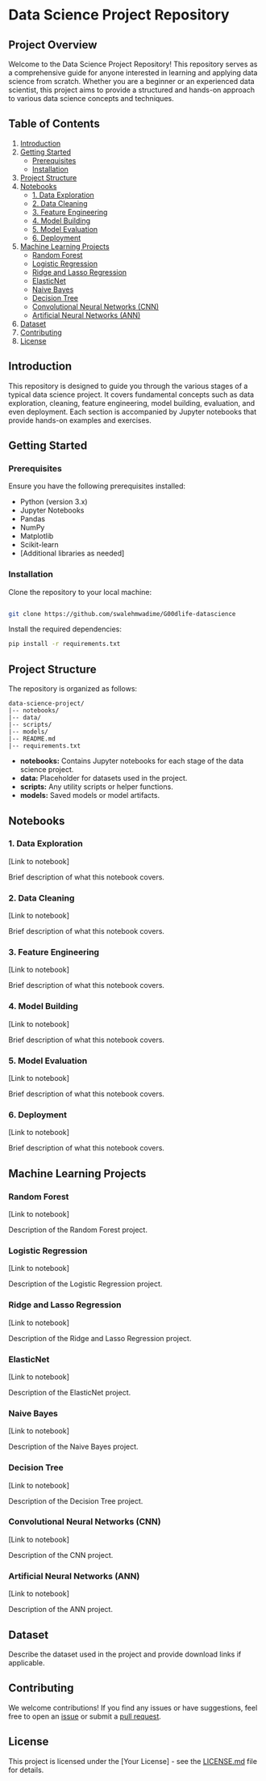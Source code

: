 
# Data Science Project Repository

## Project Overview

Welcome to the Data Science Project Repository! This repository serves as a comprehensive guide for anyone interested in learning and applying data science from scratch. Whether you are a beginner or an experienced data scientist, this project aims to provide a structured and hands-on approach to various data science concepts and techniques.

## Table of Contents

1. [Introduction](#introduction)
2. [Getting Started](#getting-started)
   - [Prerequisites](#prerequisites)
   - [Installation](#installation)
3. [Project Structure](#project-structure)
4. [Notebooks](#notebooks)
   - [1. Data Exploration](#1-data-exploration)
   - [2. Data Cleaning](#2-data-cleaning)
   - [3. Feature Engineering](#3-feature-engineering)
   - [4. Model Building](#4-model-building)
   - [5. Model Evaluation](#5-model-evaluation)
   - [6. Deployment](#6-deployment)
5. [Machine Learning Projects](#machine-learning-projects)
   - [Random Forest](#random-forest)
   - [Logistic Regression](#logistic-regression)
   - [Ridge and Lasso Regression](#ridge-and-lasso-regression)
   - [ElasticNet](#elasticnet)
   - [Naive Bayes](#naive-bayes)
   - [Decision Tree](#decision-tree)
   - [Convolutional Neural Networks (CNN)](#convolutional-neural-networks-cnn)
   - [Artificial Neural Networks (ANN)](#artificial-neural-networks-ann)
6. [Dataset](#dataset)
7. [Contributing](#contributing)
8. [License](#license)

## Introduction

This repository is designed to guide you through the various stages of a typical data science project. It covers fundamental concepts such as data exploration, cleaning, feature engineering, model building, evaluation, and even deployment. Each section is accompanied by Jupyter notebooks that provide hands-on examples and exercises.

## Getting Started

### Prerequisites

Ensure you have the following prerequisites installed:

- Python (version 3.x)
- Jupyter Notebooks
- Pandas
- NumPy
- Matplotlib
- Scikit-learn
- [Additional libraries as needed]

### Installation

Clone the repository to your local machine:

```bash

git clone https://github.com/swalehmwadime/G00dlife-datascience

```

Install the required dependencies:

```bash
pip install -r requirements.txt
```

## Project Structure

The repository is organized as follows:

```
data-science-project/
|-- notebooks/
|-- data/
|-- scripts/
|-- models/
|-- README.md
|-- requirements.txt
```

- **notebooks:** Contains Jupyter notebooks for each stage of the data science project.
- **data:** Placeholder for datasets used in the project.
- **scripts:** Any utility scripts or helper functions.
- **models:** Saved models or model artifacts.

## Notebooks

### 1. Data Exploration

[Link to notebook]

Brief description of what this notebook covers.

### 2. Data Cleaning

[Link to notebook]

Brief description of what this notebook covers.

### 3. Feature Engineering

[Link to notebook]

Brief description of what this notebook covers.

### 4. Model Building

[Link to notebook]

Brief description of what this notebook covers.

### 5. Model Evaluation

[Link to notebook]

Brief description of what this notebook covers.

### 6. Deployment

[Link to notebook]

Brief description of what this notebook covers.

## Machine Learning Projects

### Random Forest

[Link to notebook]

Description of the Random Forest project.

### Logistic Regression

[Link to notebook]

Description of the Logistic Regression project.

### Ridge and Lasso Regression

[Link to notebook]

Description of the Ridge and Lasso Regression project.

### ElasticNet

[Link to notebook]

Description of the ElasticNet project.

### Naive Bayes

[Link to notebook]

Description of the Naive Bayes project.

### Decision Tree

[Link to notebook]

Description of the Decision Tree project.

### Convolutional Neural Networks (CNN)

[Link to notebook]

Description of the CNN project.

### Artificial Neural Networks (ANN)

[Link to notebook]

Description of the ANN project.

## Dataset

Describe the dataset used in the project and provide download links if applicable.

## Contributing

We welcome contributions! If you find any issues or have suggestions, feel free to open an [issue](https://github.com/swalehmwadime/G00dlife-datascience/issues) or submit a [pull request](link-to-pull-requests).

## License

This project is licensed under the [Your License] - see the [LICENSE.md](LICENSE.md) file for details.
```

